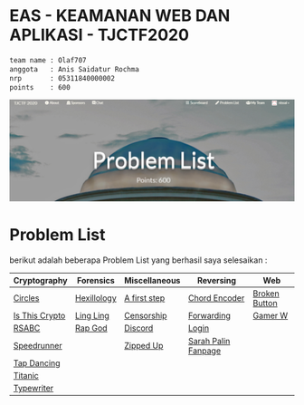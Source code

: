 # EAS - KEAMANAN WEB DAN APLIKASI - TJCTF2020

```
team name : Olaf707
anggota   : Anis Saidatur Rochma
nrp       : 05311840000002
points    : 600
```
![](poin.png)

# Problem List
berikut adalah beberapa Problem List yang berhasil saya selesaikan : 

Cryptography  | Forensics | Miscellaneous | Reversing | Web 
------------  | --------- | ------------- | --------- | ----
[Circles](https://github.com/nissyua/TJCTF2020/tree/master/Cryptography/Circles)  | [Hexillology](https://github.com/nissyua/TJCTF2020/tree/master/Forensics/Hexillology) | [A first step](https://github.com/nissyua/TJCTF2020/tree/master/Miscellaneous/A%20First%20Step) | [Chord Encoder](https://github.com/nissyua/TJCTF2020/tree/master/Reversing/Chord%20Encoder) | [Broken Button](https://github.com/nissyua/TJCTF2020/tree/master/Web/Broken%20Button)
[Is This Crypto](https://github.com/nissyua/TJCTF2020/tree/master/Cryptography/Is%20This%20Crypto)  | [Ling Ling](https://github.com/nissyua/TJCTF2020/tree/master/Forensics/Ling%20Ling) | [Censorship](https://github.com/nissyua/TJCTF2020/tree/master/Miscellaneous/Censorship) | [Forwarding](https://github.com/nissyua/TJCTF2020/tree/master/Reversing/Forwarding) | [Gamer W](https://github.com/nissyua/TJCTF2020/tree/master/Web/Gamer%20W)
[RSABC](https://github.com/nissyua/TJCTF2020/tree/master/Cryptography/RSABC)       |  [Rap God](https://github.com/nissyua/TJCTF2020/tree/master/Forensics/Rap%20God) | [Discord](https://github.com/nissyua/TJCTF2020/tree/master/Miscellaneous/Discord) | [Login](https://github.com/nissyua/TJCTF2020/tree/master/Web/Login)
[Speedrunner](https://github.com/nissyua/TJCTF2020/tree/master/Cryptography/Speedrunner) | | [Zipped Up](https://github.com/nissyua/TJCTF2020/tree/master/Miscellaneous/Zipped%20Up)  | [Sarah Palin Fanpage](ua/TJCTF2020/tree/master/Web/Sarah%20Palin%20Fanpage)
[Tap Dancing](https://github.com/nissyua/TJCTF2020/tree/master/Cryptography/Tap%20Dancing) |
[Titanic](https://github.com/nissyua/TJCTF2020/tree/master/Cryptography/Titanic)     |
[Typewriter](https://github.com/nissyua/TJCTF2020/tree/master/Cryptography/Typewriter)  |
